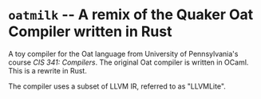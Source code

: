# `oatmilk` -- A remix of the Quaker Oat Compiler written in Rust

A toy compiler for the Oat language from University of Pennsylvania's course
*CIS 341: Compilers*. The original Oat compiler is written in OCaml. This is a
rewrite in Rust.

The compiler uses a subset of LLVM IR, referred to as "LLVMLite".
